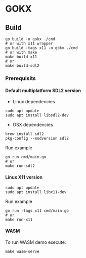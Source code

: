# GOKX

## Build

```shell
go build -o gokx ./cmd
# or with x11 wrapper
go build -tags x11 -o gokx ./cmd
# or with make
make build-x11
# or
make build-sdl2
```

### Prerequisits

#### Default multiplatform SDL2 version

- Linux dependencies

```shell
sudo apt update
sudo apt install libsdl2-dev
```

- OSX dependencies

```shell
brew install sdl2
pkg-config --modversion sdl2
```

Run example

```shell
go run cmd/main.go
# or
make run-sdl2
```

#### Linux X11 version

```shell
sudo apt update
sudo apt install libx11-dev
```

Run example

```shell
go run -tags x11 cmd/main.go
# or
make run-x11
```


#### WASM

To run WASM demo execute:
```shell
make wasm-serve
```



